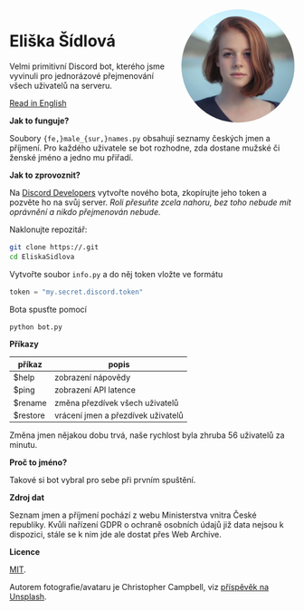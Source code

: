 <img title="Eliška Šídlová" alt="Eliška Šídlová" src="avatar.jpg" width="200px" height="200px" style="display:inline-block;border-radius:100%;float:right;margin:0 0 1em 1em;" />

# Eliška Šídlová

Velmi primitivní Discord bot, kterého jsme vyvinuli pro jednorázové přejmenování všech uživatelů na serveru.

[Read in English](README.md)

**Jak to funguje?**

Soubory `{fe,}male_{sur,}names.py` obsahují seznamy českých jmen a příjmení. Pro každého uživatele se bot rozhodne, zda dostane mužské či ženské jméno a jedno mu přiřadí.

**Jak to zprovoznit?**

Na [Discord Developers](https://discord.com/developers) vytvořte nového bota, zkopírujte jeho token a pozvěte ho na svůj server. *Roli přesuňte zcela nahoru, bez toho nebude mít oprávnění a nikdo přejmenován nebude.*

Naklonujte repozitář:
```bash
git clone https://.git
cd EliskaSidlova
```

Vytvořte soubor `info.py` a do něj token vložte ve formátu
```py
token = "my.secret.discord.token"
```

Bota spusťte pomocí
```bash
python bot.py
```

**Příkazy**

| příkaz   | popis                              |
|----------|------------------------------------|
| $help    | zobrazení nápovědy                 |
| $ping    | zobrazení API latence              |
| $rename  | změna přezdívek všech uživatelů    |
| $restore | vrácení jmen a přezdívek uživatelů |

Změna jmen nějakou dobu trvá, naše rychlost byla zhruba 56 uživatelů za minutu.

**Proč to jméno?**

Takové si bot vybral pro sebe při prvním spuštění.

**Zdroj dat**

Seznam jmen a příjmení pochází z webu Ministerstva vnitra České republiky. Kvůli nařízení GDPR o ochraně osobních údajů již data nejsou k dispozici, stále se k nim jde ale dostat přes Web Archive.

**Licence**

[MIT](LICENSE).

Autorem fotografie/avataru je Christopher Campbell, viz [příspěvěk na Unsplash](https://unsplash.com/photos/rDEOVtE7vOs).
